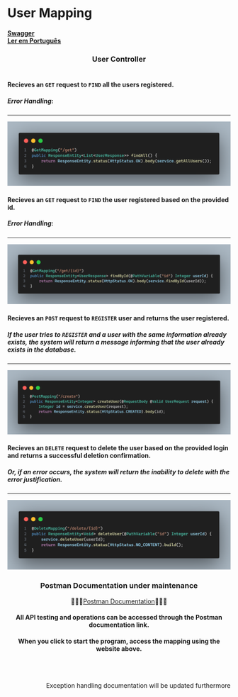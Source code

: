 # User Mapping
#### [Swagger](http://localhost:8080/swagger-ui/index.html) <br> [Ler em Português](portuguese.md)

### <div align="center"> User Controller</div><br>

#### Recieves an `GET` request to `FIND` all the users registered. 
##### Error Handling:
---
<img src="images/findAll.png">

<br>

#### Recieves an `GET` request to `FIND` the user registered based on the provided id.
##### Error Handling:
---
<img src="images/findById.png">

<br>

#### Recieves an `POST` request to `REGISTER` user and returns the user registered.
##### If the user tries to `REGISTER` and a user with the same information already exists, the system will return a message informing that the user already exists in the database.
---
<img src="images/createUser.png">

<br>

#### Recieves an `DELETE` request to delete the user based on the provided login and returns a successful deletion confirmation.
##### Or, if an error occurs, the system will return the inability to delete with the error justification.  
---
<img src="images/deleteUser.png">
</div>

### <div align="center"> Postman Documentation under maintenance </div>

<div align="center">

👨🏾‍🔧[Postman Documentation](https://documenter.getpostman.com/view/38340143/2sAY4vi3vF)👨🏾‍🔧

#### All API testing and operations can be accessed through the Postman documentation link.
#### When you click to start the program, access the mapping using the website above.
</div>

<br><br><div align="right">Exception handling documentation will be updated furthermore</div>